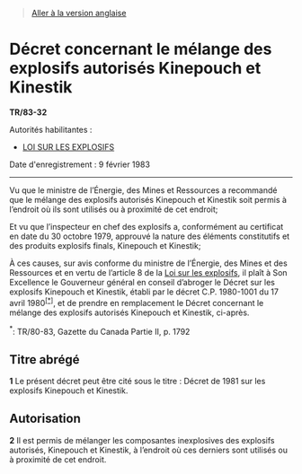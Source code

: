 > [Aller à la version anglaise](/en/Regulations/Statutory%20Instruments/83/32.md)

# Décret concernant le mélange des explosifs autorisés Kinepouch et Kinestik

**TR/83-32**

Autorités habilitantes : 
- [LOI SUR LES EXPLOSIFS](/fr/Lois/Lois%20révisées%20du%20Canada/E/E-17.md)

Date d'enregistrement : 9 février 1983

----------

Vu que le ministre de l’Énergie, des Mines et Ressources a recommandé que le mélange des explosifs autorisés Kinepouch et Kinestik soit permis à l’endroit où ils sont utilisés ou à proximité de cet endroit;

Et vu que l’inspecteur en chef des explosifs a, conformément au certificat en date du 30 octobre 1979, approuvé la nature des éléments constitutifs et des produits explosifs finals, Kinepouch et Kinestik;

À ces causes, sur avis conforme du ministre de l’Énergie, des Mines et des Ressources et en vertu de l’article 8 de la [Loi sur les explosifs](/fr/Lois/Lois%20révisées%20du%20Canada/E/E-17.md), il plaît à Son Excellence le Gouverneur général en conseil d’abroger le Décret sur les explosifs Kinepouch et Kinestik, établi par le décret C.P. 1980-1001 du 17 avril 1980<sup><a href='#footnote_f'>[*]</a></sup>, et de prendre en remplacement le Décret concernant le mélange des explosifs autorisés Kinepouch et Kinestik, ci-après.

<a name='footnote_f'><sup>*</sup></a>: TR/80-83, Gazette du Canada Partie II, p. 1792<br />




## Titre abrégé


**1** Le présent décret peut être cité sous le titre : Décret de 1981 sur les explosifs Kinepouch et Kinestik.




## Autorisation


**2** Il est permis de mélanger les composantes inexplosives des explosifs autorisés, Kinepouch et Kinestik, à l’endroit où ces derniers sont utilisés ou à proximité de cet endroit.


